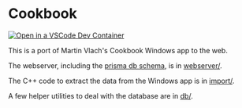 # Cookbook

[![Open in a VSCode Dev Container](https://img.shields.io/static/v1?label=VSCode%20Dev%20Container&message=Open&color=blue&logo=visualstudiocode)](https://vscode.dev/redirect?url=vscode://ms-vscode-remote.remote-containers/cloneInVolume?url=https://github.com/vlach-cookbook/cookbook)

This is a port of Martin Vlach's Cookbook Windows app to the web.

The webserver, including the [prisma db schema](./webserver/prisma/schema.prisma), is in
[webserver/](./webserver/).

The C++ code to extract the data from the Windows app is in [import/](./import/).

A few helper utilities to deal with the database are in [db/](./db/).
